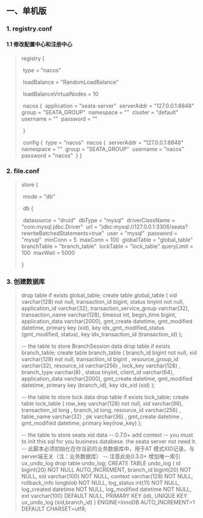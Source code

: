 ## 一、单机版

### 1. registry.conf

#### 1.1 修改配置中心和注册中心 

> registry {
>
> ​    type = "nacos"
>
> ​    loadBalance = "RandomLoadBalance"
>
> ​    loadBalanceVirtualNodes = 10
>
> ​    nacos {
> ​        application = "seata-server"
> ​        serverAddr = "127.0.0.1:8848"
> ​        group = "SEATA_GROUP"
> ​        namespace = ""
> ​        cluster = "default"
> ​        username = ""
> ​        password = ""
>
> ​    }
>
> ​    config {
> ​        type = "nacos"
> ​        nacos {
> ​        serverAddr = "127.0.0.1:8848"
> ​        namespace = ""
> ​        group = "SEATA_GROUP"
> ​        username = "nacos"
> ​        password = "nacos"
> ​    }
> }

### 2. file.conf

> store {
>
> ​    mode = "db"
>
> ​    db {
>
> ​        datasource = "druid"
> ​        dbType = "mysql"
> ​        driverClassName = "com.mysql.jdbc.Driver"
> ​        url = "jdbc:mysql://127.0.0.1:3306/seata?rewriteBatchedStatements=true"
> ​        user = "mysql"
> ​        password = "mysql"
> ​        minConn = 5
> ​        maxConn = 100
> ​        globalTable = "global_table"
> ​        branchTable = "branch_table"
> ​        lockTable = "lock_table"
> ​        queryLimit = 100
> ​        maxWait = 5000
>
> }

### 3. 创建数据库

>
> drop table if exists global_table;
> create table global_table (
>  xid varchar(128) not null,
>  transaction_id bigint,
>  status tinyint not null,
>  application_id varchar(32),
>  transaction_service_group varchar(32),
>  transaction_name varchar(128),
>  timeout int,
>  begin_time bigint,
>  application_data varchar(2000),
>  gmt_create datetime,
>  gmt_modified datetime,
>  primary key (xid),
>  key idx_gmt_modified_status (gmt_modified, status),
>  key idx_transaction_id (transaction_id)
> );
>
> -- the table to store BranchSession data
> drop table if exists branch_table;
> create table branch_table (
>  branch_id bigint not null,
>  xid varchar(128) not null,
>  transaction_id bigint ,
>  resource_group_id varchar(32),
>  resource_id varchar(256) ,
>  lock_key varchar(128) ,
>  branch_type varchar(8) ,
>  status tinyint,
>  client_id varchar(64),
>  application_data varchar(2000),
>  gmt_create datetime,
>  gmt_modified datetime,
>  primary key (branch_id),
>  key idx_xid (xid)
> );
>
> -- the table to store lock data
> drop table if exists lock_table;
> create table lock_table (
>  row_key varchar(128) not null,
>  xid varchar(96),
>  transaction_id long ,
>  branch_id long,
>  resource_id varchar(256) ,
>  table_name varchar(32) ,
>  pk varchar(36) ,
>  gmt_create datetime ,
>  gmt_modified datetime,
>  primary key(row_key)
> );
>
> -- the table to store seata xid data
> -- 0.7.0+ add context
> -- you must to init this sql for you business databese. the seata server not need it.
> -- 此脚本必须初始化在你当前的业务数据库中，用于AT 模式XID记录。与server端无关（注：业务数据库）
> -- 注意此处0.3.0+ 增加唯一索引 ux_undo_log
> drop table undo_log;
> CREATE TABLE undo_log (
>  id bigint(20) NOT NULL AUTO_INCREMENT,
>  branch_id bigint(20) NOT NULL,
>  xid varchar(100) NOT NULL,
>  context varchar(128) NOT NULL,
>  rollback_info longblob NOT NULL,
>  log_status int(11) NOT NULL,
>  log_created datetime NOT NULL,
>  log_modified datetime NOT NULL,
>  ext varchar(100) DEFAULT NULL,
>  PRIMARY KEY (id),
>  UNIQUE KEY ux_undo_log (xid,branch_id)
> ) ENGINE=InnoDB AUTO_INCREMENT=1 DEFAULT CHARSET=utf8;